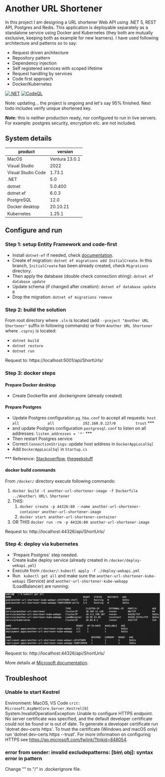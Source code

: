 # Another URL Shortener

In this project I am designing a URL shortener Web API using .NET 5, REST API, Postgres and Redis. This application is deployable separately as a standalone service using Docker and Kubernetes (they both are mutually exclusive, keeping both as example for new learners). I have used following architecture and patterns so to say:
* Request driven architecture
* Repository pattern
* Dependency injection
* Self registered services with scoped lifetime
* Request handling by services
* Code first approach
* Docker/Kubernetes

[![.NET](https://github.com/Nabid/Another-URL-Shortener/actions/workflows/dotnet.yml/badge.svg?branch=master)](https://github.com/Nabid/Another-URL-Shortener/actions/workflows/dotnet.yml) [![CodeQL](https://github.com/Nabid/Another-URL-Shortener/actions/workflows/codeql-analysis.yml/badge.svg?branch=master)](https://github.com/Nabid/Another-URL-Shortener/actions/workflows/codeql-analysis.yml)

Note: updating... the project is ongoing and let's say 95% finished. Next todo includes verify unique shortened key.

***Note:*** this is neither production ready, nor configured to run in live servers. For example: postgres security, encryption etc. are not included.

## System details
|product|version|
|-|-|
|MacOS|Ventura 13.0.1|
|Visual Studio|2022|
|Visual Studio Code|1.73.1|
|.NET|5.0|
|dotnet|5.0.400|
|dotnet ef|6.0.3|
|PostgreSQL|12.0|
|Docker desktop|20.10.21|
|Kubernetes|1.25.1|

## Configure and run
### Step 1: setup Entity Framework and code-first
* Install ```dotnet-ef``` if needed, check [documentation](https://learn.microsoft.com/en-us/ef/core/cli/dotnet).
* Create ef migration: ```dotnet ef migrations add InitialCreate```. In this branch, `InitialCreate` has been already created, check `Migrations` directory.
* Then apply the database (double check connection string): ```dotnet ef database update```
* Update schema (if changed after creation): ```dotnet ef database update 0```
* Drop the migration: ```dotnet ef migrations remove```

### Step 2: build the solution
From root directory where `.sln` is located (add ```--project "Another URL Shortener"``` suffix in following commands) or from `Another URL Shortener` where `.csproj` is located:
* ```dotnet build```
* ```dotnet restore```
* ```dotnet run```

Request to: https://localhost:5001/api/ShortUrls/

### Step 3: docker steps
#### Prepare Docker desktop
* Create Dockerfile and .dockerignore (already created)

#### Prepare Postgres
* Update Postgres configuration `pg_hba.conf` to accept all requests:
`host    all             all             192.168.0.127/0         trust`
\***
* and update Postgres configuration `postgresql.conf` to listen on all addresses:
`listen_addresses = '*'` \***
* Then restart Postgres service
* Correct `ConnectionStrings`: update host address in `DockerAppLocalSql`
* Add `DockerAppLocalSql` in `Startup.cs`

*** Reference: [Stackoverflow](https://stackoverflow.com/a/31249288/3731282), [thegeekstuff](https://www.thegeekstuff.com/2014/02/enable-remote-postgresql-connection/)

#### docker build commands
From `/docker/` directory execute following commands:
1. ```docker build -t another-url-shortener-image -f Dockerfile ../Another\ URL\ Shortener```
2. THIS:
    1. ```docker create -p 44326:80 --name another-url-shortener-container another-url-shortener-image```
    2. ```docker start another-url-shortener-container```
3. OR THIS ```docker run -rm -p 44326:80 another-url-shortener-image```

Request to: http://localhost:44326/api/ShortUrls/

### Step 4: deploy via kubernetes
* 'Prepare Postgres' step needed.
* Create kube deploy service (already created in `/docker/deploy-webapi.yml`)
* Execute from `/docker/`: `kubectl apply -f ./deploy-webapi.yml`
* Run ` kubectl get all` and make sure the `another-url-shortener-kube-webapi` (Service) and `another-url-shortener-kube-webapp` (LoadBalancer) are running:

![screenshot](.\images\kubernetes_clusters.png)

Request to: http://localhost:44326/api/ShortUrls/

More details at [Microsoft documentation](https://learn.microsoft.com/en-us/dotnet/architecture/containerized-lifecycle/design-develop-containerized-apps/build-aspnet-core-applications-linux-containers-aks-kubernetes).

## Troubleshoot
### Unable to start Kestrel
Environment: MacOS, VS Code
`crit: Microsoft.AspNetCore.Server.Kestrel[0]`
System.InvalidOperationException: Unable to configure HTTPS endpoint. No server certificate was specified, and the default developer certificate could not be found or is out of date.
To generate a developer certificate run 'dotnet dev-certs https'. To trust the certificate (Windows and macOS only) run 'dotnet dev-certs https --trust'.
For more information on configuring HTTPS see https://go.microsoft.com/fwlink/?linkid=848054.

### error from sender: invalid excludepatterns: [bin\ obj\]: syntax error in pattern
Change "\" to "/" in .dockerignore file.